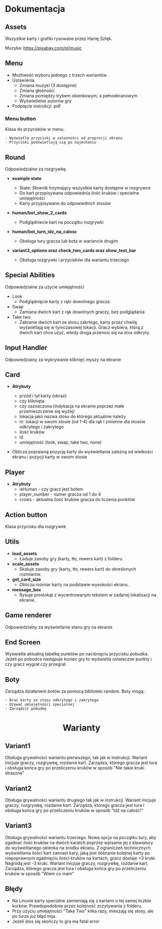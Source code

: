 # Dokumentacja

## Assets
Wszystkie karty i grafiki rysowane przez Hanię Szlęk.

Muzyka: https://pixabay.com/pl/music

## Menu

 - Możliwość wyboru jednego z trzech wariantów
 - Ustawienia
	- Zmiana muzyki (3 dostępne)
	- Zmiana głośności
	- Zmiana pomiędzy trybem okienkowym, a pełnoekranowym
	- Wyświetlenie autorów gry
- Podpięcie instrukcji .pdf

### Menu button
Klasa do przycisków w menu.

	- Wyświetla przyciski w zależności od proprocji ekranu
	- Przyciski podświetlają się po najechaniu

## Round
Odpowiedzialne za rozgrywkę.

- **example state**
	- State: Słownik trzymający wszystkie karty dostępne w rozgrywce
	- Do kart przypisywana odpowiednia ilość kruków i specielne umiejętności
	- Karty przypisywane do odpowiednich stosów

- **human/bot_show_2_cards**
	- Podglądniecie kart na początku rozgrywki
- **human/bot_turn_idz_na_calosc**
	- Obsługa tury gracza lub bota w wariancie drugim
- **variant3_options oraz check_two_cards oraz show_text_bar**
	- Obsługa rozgrywki i przycisków dla wariantu trzeciego

## Special Abilities
Odpowiedzialne za użycie umiejętności

- Look
	- Podglądnięcie karty z ręki dowolnego gracza
- Swap
	- Zamiana dwóch kart z rąk dowolnych graczy, bez podglądania
- Take two
	- Zabranie dwóch kart ze stosu zakrtego, karty przez chwilę wyświetlają się w tymczasowej lokacji. Gracz wybiera, którą z dwóch kart chce użyć, wtedy druga przenosi się na stos odkryty.

## Input Handler
Odpowiedzialny za wykrywanie kliknięć myszy na ekranie

## Card
- **Atrybuty**
	- przód i tył karty (obraz)
	- czy kliknięta
	- czy zaznaczona (indykacja na ekranie poprzez małe przemieszczenie się wyżej)
	- lokacja jako nazwa stosu do którego aktualnie należy
	- nr. lokacji w swoim stosie (od 1-4) dla rąk i zmienne dla stosów odkrytego i zakrytego
	- ilość kruków
	- id
	- umiejętność (look, swap, take two, none)

- Oblicza poprawną pozycję karty do wyświetlania zależną od wielkości ekranu i pozycji karty w swoim stosie

## Player
- **Atrybuty**
	- isHuman - czy gracz jest botem
	- player_number - numer gracza od 1 do 4
	- crows - aktualna ilość kruków gracza do liczenia punktów
## Action button
Klasa przycisku dla rozgrywek

## Utils
- **load_assets**
	- Ładuje zasoby gry (karty, tło, rewers kart) z folderu.
- **scale_assets**
	- Skaluje zasoby gry (karty, tło, rewers kart) do określonych rozmiarów.
- **get_card_size**
	- Oblicza rozmiar karty na podstawie wysokości ekranu.
- **message_box**
	- Rysuje prostokąt z wycentrowanym tekstem w zadanej lokalizacji na ekranie.

## Game renderer
Odpowiedzialny za wyświetlanie stanu gry na ekranie

## End Screen
Wyświetla aktualną tabelkę punktów po naciśnięciu przycisku pobudka.
Jeżeli po pobudce następuje koniec gry to wyświetla ostateczne punkty i czy gracz wygrał czy przegrał.

## Boty
Zarządza działaniem botów za pomocą biblioteki random. Boty mogą:

	- Brać karty ze stosu odkrytego i zakrytego
	- Używać umiejętności specialnej
	- Zarządzić pobudkę


<center><h1>Warianty</h1></center>

## Variant1
Obsługa grywalności wariantu pierwszego, tak jak w instrukcji. Wariant inicjuje graczy, rozgrywkę, rozdanie kart. Zarządza, którego gracza jest tura i obsługa końca gry po przeliczeniu kruków w sposób "Nie takie kruki straszne"

## Variant2
Obsługa grywalności wariantu drugiego tak jak w instrukcji. Wariant inicjuje graczy, rozgrywkę, rozdanie kart. Zarządza, którego gracza jest tura i obsługa końca gry po przeliczeniu kruków w sposób "Idź na całość!"

## Variant3
Obsługa grywalności wariantu trzeciego. Nowa opcja na początku tury, aby zgadnać ilość kruków na dwóch karatch poprzez wpisanie jej z klawiatury do wyśweitlanego okienka na środku ekranu.
Z ograniczeń technicznych wyświetlania ilości kart zamiast kary, jaką jest dobranie kolejnej karty po niepoprawnym zgadnięciu ilości kruków na kartach, gracz dostaje +3 kruki. Nagrodą jest -3 kruki.  Wariant inicjuje graczy, rozgrywkę, rozdanie kart. Zarządza, którego gracza jest tura i obsługa końca gry po przeliczeniu kruków w sposób "Wiem co mam"

## Błędy
- Na Linuxie karty specialne zamieniają się z kartami o tej samej liczbie kurków. Prawdopodobnie przez kolejność zczytywania z folderu.
- Przy użyciu umiejętności "Take Two" kilka razy, mieszają się stosy, ale po turze już błąd mija.
- Jeżeli stos się skończy to gra ma fatal error